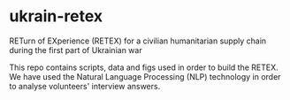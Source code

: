 # ukrain-retex
RETurn of EXperience (RETEX) for a civilian humanitarian supply chain during the first part of Ukrainian war


This repo contains scripts, data and figs used in order to build the RETEX. We have used the Natural Language Processing (NLP) technology in order to analyse volunteers' interview answers.
